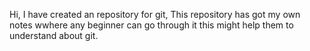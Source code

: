 Hi, I have created an repository for git, This repository has got my own notes wwhere any beginner can go through it this might help them to understand about git.
